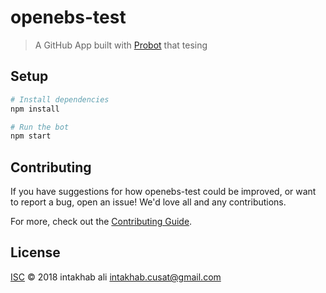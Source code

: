 # openebs-test 

> A GitHub App built with [Probot](https://github.com/probot/probot) that tesing

## Setup

```sh
# Install dependencies
npm install

# Run the bot
npm start
```

## Contributing

If you have suggestions for how openebs-test could be improved, or want to report a bug, open an issue! We'd love all and any contributions.

For more, check out the [Contributing Guide](CONTRIBUTING.md).

## License

[ISC](LICENSE) © 2018 intakhab ali <intakhab.cusat@gmail.com>
